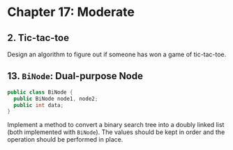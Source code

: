 # Chapter 17: Moderate

## 2. Tic-tac-toe

Design an algorithm to figure out if someone has won a game of tic-tac-toe.

## 13. `BiNode`: Dual-purpose Node

```java
public class BiNode {
  public BiNode node1, node2;
  public int data;
}
```

Implement a method to convert a binary search tree into a doubly linked list (both implemented with `BiNode`).
The values should be kept in order and the operation should be performed in place.
